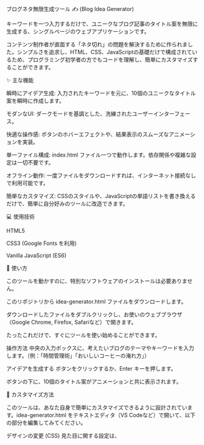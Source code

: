 ブログネタ無限生成ツール ✍️ (Blog Idea Generator)

キーワードを一つ入力するだけで、ユニークなブログ記事のタイトル案を無限に生成する、シングルページのウェブアプリケーションです。

コンテンツ制作者が直面する「ネタ切れ」の問題を解決するために作られました。シンプルさを追求し、HTML、CSS、JavaScriptの基礎だけで構成されているため、プログラミング初学者の方でもコードを理解し、簡単にカスタマイズすることができます。


✨ 主な機能

瞬時にアイデア生成: 入力されたキーワードを元に、10個のユニークなタイトル案を瞬時に作成します。

モダンなUI: ダークモードを基調とした、洗練されたユーザーインターフェース。

快適な操作感: ボタンのホバーエフェクトや、結果表示のスムーズなアニメーションを実装。

単一ファイル構成: index.html ファイル一つで動作します。依存関係や複雑な設定は一切不要です。

オフライン動作: 一度ファイルをダウンロードすれば、インターネット接続なしで利用可能です。

簡単なカスタマイズ: CSSのスタイルや、JavaScriptの単語リストを書き換えるだけで、簡単に自分好みのツールに改造できます。

💻 使用技術

HTML5

CSS3 (Google Fonts を利用)

Vanilla JavaScript (ES6)

🚀 使い方

このツールを動かすのに、特別なソフトウェアのインストールは必要ありません。

このリポジトリから idea-generator.html ファイルをダウンロードします。

ダウンロードしたファイルをダブルクリックし、お使いのウェブブラウザ（Google Chrome, Firefox, Safariなど）で開きます。

たったこれだけで、すぐにツールを使い始めることができます。

操作方法
中央の入力ボックスに、考えたいブログのテーマやキーワードを入力します。（例：「時間管理術」「おいしいコーヒーの淹れ方」）

アイデアを生成する ボタンをクリックするか、Enter キーを押します。

ボタンの下に、10個のタイトル案がアニメーションと共に表示されます。

🔧 カスタマイズ方法

このツールは、あなた自身で簡単にカスタマイズできるように設計されています。idea-generator.html をテキストエディタ（VS Codeなど）で開いて、以下の部分を編集してみてください。

デザインの変更 (CSS)
見た目に関する設定は、<style> タグの中にすべて記述されています。

例えば、テーマカラーを紫 (#bb86fc) から青 (#007bff) に変更したい場合：

CSS

/* 変更前 */
#theme-input:focus {
    border-color: #bb86fc; 
    box-shadow: 0 0 0 3px rgba(187, 134, 252, 0.2);
}
#generate-btn {
    background: linear-gradient(45deg, #bb86fc, #6200ee);
}

/* 変更後 */
#theme-input:focus {
    border-color: #007bff; /* 青色に変更 */
    box-shadow: 0 0 0 3px rgba(0, 123, 255, 0.2); /* 青色に変更 */
}
#generate-btn {
    background: linear-gradient(45deg, #007bff, #0056b3); /* 青系のグラデーションに変更 */
}
タイトル生成パターンの変更 (JavaScript)
生成されるタイトルのバリエーションは、<script> タグの中にある3つのリスト（配列）によって決まります。

JavaScript

// このリスト内の単語を自由に追加・編集・削除してください
const prefixes = ['【初心者必見】', '【完全ガイド】', '知らないと損する', ...];
const middles = ['の基本的な使い方', 'を120%活用するテクニック', ...];
const suffixes = ['ベスト5', '7つのステップ', '完全ロードマップ', ...];
これらのリストに独自の単語を追加するだけで、生成されるタイトルの雰囲気をガラリと変えることができます。

🤝 コントリビュート
このプロジェクトを改善するための提案やプルリクエストはいつでも歓迎します。お気軽にフォークして、変更を加えてみてください。

📄 ライセンス
このプロジェクトは MIT License の下で公開されています。












ツール

